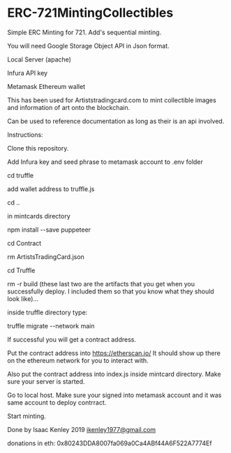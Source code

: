 # ERC-721MintingCollectibles

Simple ERC Minting for 721.  Add's sequential minting.

You will need Google Storage Object API in Json format.

Local Server (apache)

Infura API key

Metamask Ethereum wallet

This has been used for Artiststradingcard.com to mint collectible images and information of art onto the blockchain.

Can be used to reference documentation as long as their is an api involved.

Instructions:

Clone this repository.

Add Infura key and seed phrase to metamask account to .env folder

cd truffle

add wallet address to truffle.js

cd ..

in mintcards directory

npm install --save puppeteer

cd Contract

rm ArtistsTradingCard.json

cd Truffle

rm -r build     (these last two are the artifacts that you get when you successfully deploy.  I included them so that you know what they should look like)...

inside truffle directory type:

truffle migrate --network main

If successful you will get a contract address.  

Put the contract address into https://etherscan.io/  It should show up there on the ethereum network for you to interact with.

Also put the contract address into index.js inside mintcard directory.  Make sure your server is started.  

Go to local host.  Make sure your signed into metamask account and it was same account to deploy contrract.

Start minting.

Done by Isaac Kenley 2019 ikenley1977@gmail.com

donations in eth:  0x80243DDA8007fa069a0Ca4ABf44A6F522A7774Ef
